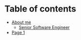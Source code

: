 # Table of contents

* [About me](README.md)
  * [Senior Software Engineer](about-me/senior-software-engineer.md)
* [Page 1](page-1.md)
